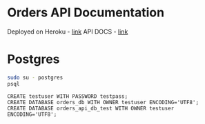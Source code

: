 # Orders API Documentation
Deployed on Heroku - [link](https://jimmie-orders-api-e6327f2ac0f9.herokuapp.com/)
API DOCS - [link](https://jimmie-orders-api-e6327f2ac0f9.herokuapp.com/apidocs)


# Postgres

```bash
sudo su - postgres
psql
```

```
CREATE testuser WITH PASSWORD testpass;
CREATE DATABASE orders_db WITH OWNER testuser ENCODING='UTF8';
CREATE DATABASE orders_api_db_test WITH OWNER testuser ENCODING='UTF8';
```